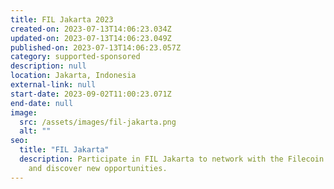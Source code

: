 ```yaml
---
title: FIL Jakarta 2023
created-on: 2023-07-13T14:06:23.034Z
updated-on: 2023-07-13T14:06:23.049Z
published-on: 2023-07-13T14:06:23.057Z
category: supported-sponsored
description: null
location: Jakarta, Indonesia
external-link: null
start-date: 2023-09-02T11:00:23.071Z
end-date: null
image:
  src: /assets/images/fil-jakarta.png
  alt: ""
seo:
  title: "FIL Jakarta"
  description: Participate in FIL Jakarta to network with the Filecoin community
    and discover new opportunities.
---
```

